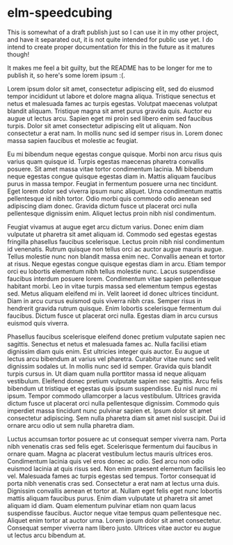 # elm-speedcubing

This is somewhat of a draft publish just so I can use it in my other project, and have it separated out, it is not quite intended for public use yet. I do intend to create proper documentation for this in the future as it matures though!

It makes me feel a bit guilty, but the README has to be longer for me to publish it, so here's some lorem ipsum :(.

Lorem ipsum dolor sit amet, consectetur adipiscing elit, sed do eiusmod tempor incididunt ut labore et dolore magna aliqua. Tristique senectus et netus et malesuada fames ac turpis egestas. Volutpat maecenas volutpat blandit aliquam. Tristique magna sit amet purus gravida quis. Auctor eu augue ut lectus arcu. Sapien eget mi proin sed libero enim sed faucibus turpis. Dolor sit amet consectetur adipiscing elit ut aliquam. Non consectetur a erat nam. In mollis nunc sed id semper risus in. Lorem donec massa sapien faucibus et molestie ac feugiat.

Eu mi bibendum neque egestas congue quisque. Morbi non arcu risus quis varius quam quisque id. Turpis egestas maecenas pharetra convallis posuere. Sit amet massa vitae tortor condimentum lacinia. Mi bibendum neque egestas congue quisque egestas diam in. Mattis aliquam faucibus purus in massa tempor. Feugiat in fermentum posuere urna nec tincidunt. Eget lorem dolor sed viverra ipsum nunc aliquet. Urna condimentum mattis pellentesque id nibh tortor. Odio morbi quis commodo odio aenean sed adipiscing diam donec. Gravida dictum fusce ut placerat orci nulla pellentesque dignissim enim. Aliquet lectus proin nibh nisl condimentum.

Feugiat vivamus at augue eget arcu dictum varius. Donec enim diam vulputate ut pharetra sit amet aliquam id. Commodo sed egestas egestas fringilla phasellus faucibus scelerisque. Lectus proin nibh nisl condimentum id venenatis. Rutrum quisque non tellus orci ac auctor augue mauris augue. Tellus molestie nunc non blandit massa enim nec. Convallis aenean et tortor at risus. Neque egestas congue quisque egestas diam in arcu. Etiam tempor orci eu lobortis elementum nibh tellus molestie nunc. Lacus suspendisse faucibus interdum posuere lorem. Condimentum vitae sapien pellentesque habitant morbi. Leo in vitae turpis massa sed elementum tempus egestas sed. Metus aliquam eleifend mi in. Velit laoreet id donec ultrices tincidunt. Diam in arcu cursus euismod quis viverra nibh cras. Semper risus in hendrerit gravida rutrum quisque. Enim lobortis scelerisque fermentum dui faucibus. Dictum fusce ut placerat orci nulla. Egestas diam in arcu cursus euismod quis viverra.

Phasellus faucibus scelerisque eleifend donec pretium vulputate sapien nec sagittis. Senectus et netus et malesuada fames ac. Nulla facilisi etiam dignissim diam quis enim. Est ultricies integer quis auctor. Eu augue ut lectus arcu bibendum at varius vel pharetra. Curabitur vitae nunc sed velit dignissim sodales ut. In mollis nunc sed id semper. Gravida quis blandit turpis cursus in. Ut diam quam nulla porttitor massa id neque aliquam vestibulum. Eleifend donec pretium vulputate sapien nec sagittis. Arcu felis bibendum ut tristique et egestas quis ipsum suspendisse. Eu nisl nunc mi ipsum. Tempor commodo ullamcorper a lacus vestibulum. Ultrices gravida dictum fusce ut placerat orci nulla pellentesque dignissim. Commodo quis imperdiet massa tincidunt nunc pulvinar sapien et. Ipsum dolor sit amet consectetur adipiscing. Sem nulla pharetra diam sit amet nisl suscipit. Dui id ornare arcu odio ut sem nulla pharetra diam.

Luctus accumsan tortor posuere ac ut consequat semper viverra nam. Porta nibh venenatis cras sed felis eget. Scelerisque fermentum dui faucibus in ornare quam. Magna ac placerat vestibulum lectus mauris ultrices eros. Condimentum lacinia quis vel eros donec ac odio. Sed arcu non odio euismod lacinia at quis risus sed. Non enim praesent elementum facilisis leo vel. Malesuada fames ac turpis egestas sed tempus. Tortor consequat id porta nibh venenatis cras sed. Consectetur a erat nam at lectus urna duis. Dignissim convallis aenean et tortor at. Nullam eget felis eget nunc lobortis mattis aliquam faucibus purus. Enim diam vulputate ut pharetra sit amet aliquam id diam. Quam elementum pulvinar etiam non quam lacus suspendisse faucibus. Auctor neque vitae tempus quam pellentesque nec. Aliquet enim tortor at auctor urna. Lorem ipsum dolor sit amet consectetur. Consequat semper viverra nam libero justo. Ultrices vitae auctor eu augue ut lectus arcu bibendum at.
